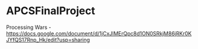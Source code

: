# APCSFinalProject
Processing Wars - https://docs.google.com/document/d/1jCxJlMErQpc8d1ON0SRkjM86jRKr0KJYfQS17Rnp_Hk/edit?usp=sharing
